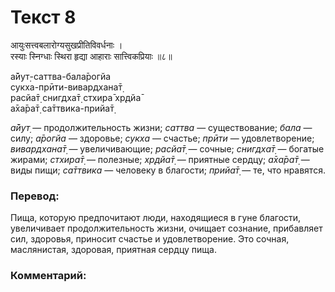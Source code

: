 # Текст 8

आयुःसत्त्वबलारोग्यसुखप्रीतिविवर्धनाः ।  
रस्याः स्निग्धाः स्थिरा हृद्या आहाराः सात्त्विकप्रियाः ॥८॥

а̄йут̣-саттва-бала̄рогйа  
сукха-прӣти-вивардхана̄т̣  
расйа̄т̣ снигдха̄т̣ стхира̄ хр̣дйа̄  
а̄ха̄ра̄т̣ са̄ттвика-прийа̄т̣

_а̄йут̣_ — продолжительность жизни; _саттва_ — существование; _бала_ — силу; _а̄рогйа_ — здоровье; _сукха_ — счастье; _прӣти_ — удовлетворение; _вивардхана̄т̣_ — увеличивающие; _расйа̄т̣_ — сочные; _снигдха̄т̣_ — богатые жирами; _стхира̄т̣_ — полезные; _хр̣дйа̄т̣_ — приятные сердцу; _а̄ха̄ра̄т̣_ — виды пищи; _са̄ттвика_ — человеку в благости; _прийа̄т̣_ — те, что нравятся.

### Перевод:

Пища, которую предпочитают люди, находящиеся в гуне благости, увеличивает продолжительность жизни, очищает сознание, прибавляет сил, здоровья, приносит счастье и удовлетворение. Это сочная, маслянистая, здоровая, приятная сердцу пища.

### Комментарий:

